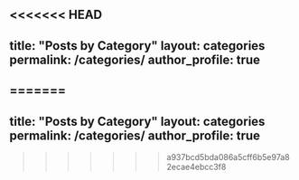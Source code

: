 <<<<<<< HEAD
---
title: "Posts by Category"
layout: categories
permalink: /categories/
author_profile: true
---
=======
---
title: "Posts by Category"
layout: categories
permalink: /categories/
author_profile: true
---
>>>>>>> a937bcd5bda086a5cff6b5e97a82ecae4ebcc3f8
